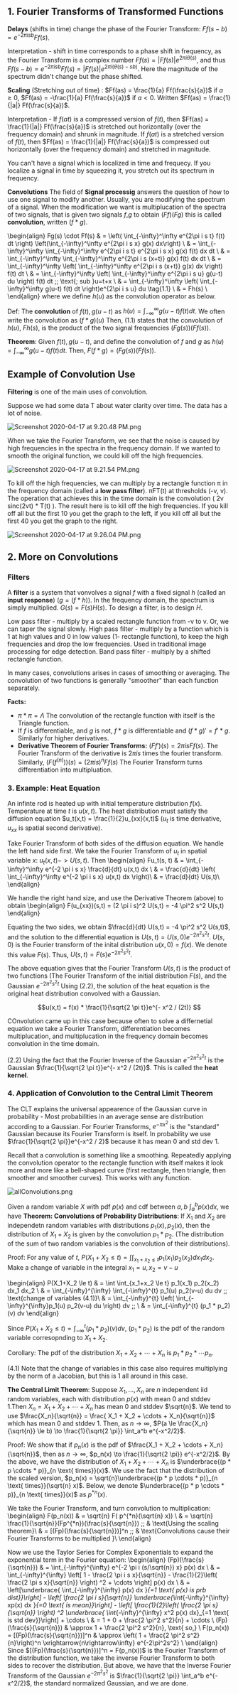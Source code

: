 ## 1. Fourier Transforms of Transformed Functions
**Delays** (shifts in time) change the phase of the Fourier Transform: $Ff(s-b) = e^{-2 \pi i s b}Ff(s)$. 

Interpretation - shift in time corresponds to a phase shift in frequency, as the Fourier Transform is a complex number $Ff(s) = |Ff(s)|e^{2 \pi i \theta(s)}$, and thus $Ff(s-b) = e^{-2 \pi i s b}Ff(s) = |Ff(s)|e^{2 \pi i (\theta(s)-sb)}$. Here the magnitude of the spectrum didn't change but the phase shifted.

**Scaling** (Stretching out of time) :  $Ff(as) = \frac{1}{a} Ff(\frac{s}{a})$ if $a \ge 0$, $Ff(as) = -\frac{1}{a} Ff(\frac{s}{a})$ if $a < 0$. Written $Ff(as) = \frac{1}{|a|} Ff(\frac{s}{a})$.

Interpretation - If $f(at)$ is a compressed version of $f(t)$, then $Ff(as) = \frac{1}{|a|} Ff(\frac{s}{a})$ is stretched out horizontally (over the frequency domain) and shrunk in magnitude. If $f(at)$ is a stretched version of $f(t)$, then $Ff(as) = \frac{1}{|a|} Ff(\frac{s}{a})$ is compressed out horizontally (over the frequency domain) and stretched in magnitude.

You can't have a signal which is localized in time and frequecy. If you localize a signal in time by squeezing it, you stretch out its spectrum in frequency.

**Convolutions**
The field of **Signal processig** answers the question of how to use one signal to modify another. Usually, you are modifying the spectrum of a signal. 
When the modification we want is multiplucation of the spectra of two signals, that is given two signals $f$,$g$ to obtain $(Ff)(Fg)$ this is called **convolution**, written $(f * g)$.

\begin{align}
Fg(s) \cdot Ff(s) & = \left( \int_{-\infty}^\infty e^{2\pi i s t} f(t) dt \right) \left(\int_{-\infty}^\infty e^{2\pi i s x} g(x) dx\right) \\
& = \int_{-\infty}^\infty  \int_{-\infty}^\infty e^{2\pi i s t} e^{2\pi i s x} g(x) f(t) dx dt \\
& = \int_{-\infty}^\infty  \int_{-\infty}^\infty e^{2\pi i s (x+t)} g(x) f(t) dx dt \\
& = \int_{-\infty}^\infty  \left( \int_{-\infty}^\infty e^{2\pi i s (x+t)} g(x) dx \right)  f(t) dt \\
& = \int_{-\infty}^\infty  \left( \int_{-\infty}^\infty e^{2\pi i s u} g(u-t) du \right)  f(t) dt \;\; \text{; sub }u=t+x \\
& = \int_{-\infty}^\infty  \left( \int_{-\infty}^\infty g(u-t) f(t) dt  \right)e^{2\pi i s u} du  \tag{1.1} \\
& = Fh(s) \\
\end{align}
where we define $h(u)$ as the convolution operator as below.

Def: The **convolution** of $f(t), g(u-t)$ as $h(u) = \int_{-\infty}^\infty g(u-t) f(t) dt$. We often write the convolution as $(f * g)(u)$
Then, (1.1) states that the convolution of $h(u)$, $Fh(s)$, is the product of the two signal frequencies $(Fg(s))(Ff(s))$.

**Theorem**: Given $f(t), g(u-t)$, and define the convolution of $f$ and $g$ as $h(u) = \int_{-\infty}^\infty g(u-t) f(t) dt$. Then, $F(f * g) = (Fg(s))(Ff(s))$.

## Example of Convolution Use

**Filtering** is one of the main uses of convolution.

Suppose we had some data T about water clarity over time. The data has a lot of noise.

![Screenshot 2020-04-17 at 9.20.48 PM.png](resources/7AE4D2A30F54172F72147D077A66F02B.png)

When we take the Fourier Transform, we see that the noise is caused by high frequencies in the spectra in the frequency domain. If we wanted to smooth the original function, we could kill off the high frequencies. 

![Screenshot 2020-04-17 at 9.21.54 PM.png](resources/1F833D6A651561DCFAF04EC314B235E4.png)

To kill off the high frequencies, we can multiply by a rectangle function π in the frequency domain (called a **low pass filter**). πFT(t) at thresholds (-v, v). The operation that achieves this in the time domain is the convolution ( 2v sinc(2vt) \* T(t) ). The result here is to kill off the high frequencies. If you kill off all but the first 10 you get the graph to the left, if you kill off all but the first 40 you get the graph to the right.

![Screenshot 2020-04-17 at 9.26.04 PM.png](resources/3A57B89D94158C2FAE7198ACAB7E8EAC.png)

## 2. More on Convolutions
### Filters 
A **filter** is a system that vonvolves a signal $f$ with a fixed signal $h$ (called an **input response**) ($g = (f * h)$). In the frequency domain, the spectrum is simply multiplied. $G(s) = F(s)H(s)$. To design a filter, is to design $H$.

Low pass filter - multiply by a scaled rectangle function from -v to v. Or, we can taper the signal slowly.
High pass filter - multiply by a function which is 1 at high values and 0 in low values (1- rectangle function), to keep the high frequencies and drop the low frequencies. Used in traditional image processing for edge detection. 
Band pass filter - multiply by a shifted rectangle function.

In many cases, convolutions arises in cases of smoothing or averaging. The convolution of two functions is generally "smoother" than each function separately. 

**Facts:**
  - $\pi * \pi = \Lambda$ The convolution of the rectangle function with itself is the Triangle function.
  - If $f$ is differentiable, and $g$ is not, $f * g$ is differentiable and $(f * g)' = f'*g$. Similarly for higher derivatives.
  - **Derivative Theorem of Fourier Transforms:** $(Ff')(s) = 2 \pi i s Ff(s)$. The Fourier Transform of the derivative is $2 \pi i s$ times the fourier transform. Similarly, $(F(f^{(n)}))(s) = (2 \pi i s)^n Ff(s)$ The Fourier Transform turns differentiation into multipluation. 
  

### 3. Example: Heat Equation
An infinte rod is heated up with initial temperature distribution $f(x)$. Temperature at time $t$ is $u(x,t)$. The heat distribution must satisfy the diffusion equation $u_t(x,t) = \frac{1}{2}u_{xx}(x,t)$ ($u_t$ is time derivative, $u_{xx}$ is spatial second derivative).

Take Fourier Transform of both sides of the diffusion equation. We handle the left hand side first. We take the Fourier Transform of $u_t$ in spatial variable $x$: $u_t(x,t) -> U(s,t)$. Then
\begin{align}
Fu_t(s, t) & = \int_{-\infty}^\infty e^{-2 \pi i s x} \frac{d}{dt} u(x,t) dx \\
            & = \frac{d}{dt} \left( \int_{-\infty}^\infty e^{-2 \pi i s x} u(x,t) dx \right)\\
           & = \frac{d}{dt} U(s,t)\\
\end{align}

We handle the right hand size, and use the Derivative Theorem (above) to obtain
\begin{align}
F(u_{xx})(s,t) = (2 \pi i s)^2 U(s,t) = -4 \pi^2 s^2 U(s,t)
\end{align}

Equating the two sides, we obtain $\frac{d}{dt} U(s,t) = -4 \pi^2 s^2 U(s,t)$, and the solution to the differential equation is $U(s,t) = U(s,0) e^{-2 \pi^2 s^2 t}$. $U(s,0)$ is the Fourier transform of the inital distribution $u(x,0) = f(x)$. We denote this value $F(s)$. Thus, $U(s,t) = F(s) e^{-2 \pi^2 s^2 t}$.

The above equation gives that the Fourier Transform $U(s,t)$ is the product of two functions (The Fourier Transform of the initial distribution $F(s)$, and the Gaussian $e^{-2 \pi^2 s^2 t}$ Using (2.2), the solution of the heat equation is the original heat distribution convolved with a Gaussian.

$$u(x,t) = f(x) * \frac{1}{\sqrt{2 \pi t}}e^{- x^2 / (2t)} $$

COnvolution came up in this case because often to solve a differnetial equation we take a Fourier Transform, differentiation becomes multiplucation, and multiplucation in the frequency domain becomes convolution in the time domain.

(2.2) Using the fact that the Fourier Inverse of the Gaussian $e^{-2 \pi^2 s^2 t}$ is the Gaussian $\frac{1}{\sqrt{2 \pi t}}e^{- x^2 / (2t)}$. This is called the **heat kernel**.

### 4. Application of Convolution to the Central Limit Theorem
The CLT explains the universal appearence of the Gaussian curve in probability - Most probabilities in an average sense are distribution according to a Gaussian. For Fourier Transforms, $e^{- \pi x^2}$ is the "standard" Gaussian because its Fourier Transform is itself. In probability we use $\frac{1}{\sqrt{2 \pi}}e^{-x^2 / 2}$ because it has mean 0 and std dev 1.

Recall that a convolution is something like a smoothing. Repeatedly applying the convolution operator to the rectangle function with itself makes it look more and more like a bell-shaped curve (first rectangle, then triangle, then smoother and smoother curves). This works with any function.

![allConvolutions.png](resources/A5B5270B6943ED0E40FE05D02CFC731A.png)



Given a random variable $X$ with pdf $p(x)$ and cdf between $a,b$ $\int_a^b p(x) dx$, we have
**Theorem: Convolutions of Probability Distributions**: If $X_1$ and $X_2$ are independetn random variables with distributions $p_1(x), p_2(x)$, then the distribution of $X_1 + X_2$ is given by the convolution $p_1 * p_2$. (The distribution of the sum of two random variables is the convolution of their distributions).

Proof: For any value of $t$, $P(X_1+X_2 \le t) = \int \int_{x_1+x_2 \le t} p_1(x_1) p_2(x_2) dx_1 dx_2$. Make a change of variable in the integral  $x_1 = u, x_2 = v-u$

\begin{align}
P(X_1+X_2 \le t) & = \int \int_{x_1+x_2 \le t} p_1(x_1) p_2(x_2) dx_1 dx_2 \\
                  & = \int_{-\infty}^{\infty} \int_{-\infty}^{t} p_1(u) p_2(v-u) du dv \;\; \text{change of variables (4.1)}\\
                  & =  \int_{-\infty}^{t} \left( \int_{-\infty}^{\infty}p_1(u) p_2(v-u) du \right) dv \;\; \\
                 & =  \int_{-\infty}^{t} (p_1 * p_2)(v) dv
\end{align}

Since $P(X_1+X_2 \le t) = \int_{-\infty}^{t} (p_1 * p_2)(v) dv$, $(p_1 * p_2)$ is the pdf of the random variable corresopnding to $X_1+X_2$. 

Corollary: The pdf of the distribution $X_1 + X_2 + \cdots + X_n$ is $p_1 * p_2 * \cdots p_n$. 

(4.1) Note that the change of variables in this case also requires multiplying by the norm of a Jacobian, but this is 1 all around in this case.

**The Central Limit Theorem**: Suppose $X_1, ..., X_n$ are $n$ independent iid random variables, each with distribution $p(x)$ with mean 0 and stddev 1.Then $X_n = X_1 + X_2 + \cdots + X_n$ has mean 0 and stddev $\sqrt{n}$. We tend to use $\frac{X_n}{\sqrt{n}} = \frac{ X_1 + X_2 + \cdots + X_n}{\sqrt{n}}$ which has mean 0 and stddev 1. 
Then, as $n \to \infty$, $P(a \le \frac{X_n}{\sqrt{n}} \le b) \to \frac{1}{\sqrt{2 \pi}} \int_a^b e^{-x^2/2}$.

Proof: We show that if $p_n(x)$ is the pdf of $\frac{X_1 + X_2 + \cdots + X_n}{\sqrt{n}}$, then as $n \to \infty$, $p_n(x) \to \frac{1}{\sqrt{2 \pi}} e^{-x^2/2}$.
By the above, we have the distribution of $X_1 + X_2 + \cdots + X_n$ is $\underbrace{(p * p \cdots * p)}_{n \text{ times}}(x)$. We use the fact that the distribution of the scaled version, $p_n(x) = \sqrt{n}\underbrace{(p * p \cdots * p)}_{n \text{ times}}(\sqrt{n} x)$. Below, we denote $\underbrace{(p * p \cdots * p)}_{n \text{ times}}(x)$ as $p^{*n}(x)$.

We take the Fourier Transform, and turn convolution to multiplication:
\begin{align}
F(p_n(x)) & = \sqrt{n} F( p^{*n}(\sqrt{n} x)) \\
          & = \sqrt{n} \frac{1}{\sqrt{n}}(Fp^{*n})(\frac{s}{\sqrt{n}}) \;\; & \text{Using the scaling theorem}\\
          & = [(Fp)(\frac{s}{\sqrt{n}})]^n \;\; & \text{Convolutions cause their Fourier Transforms to be multiplied }\\
\end{align}

Now we use the Taylor Series for Complex Exponentials to expand the exponential term in the Fourier equation:
\begin{align}
(Fp)(\frac{s}{\sqrt{n}}) & = \int_{-\infty}^{\infty} e^{-2 \pi i (s/\sqrt{n}) x} p(x) dx \\
                        & = \int_{-\infty}^{\infty} \left[ 1 - \frac{2 \pi i s x}{\sqrt{n}} - \frac{1}{2}\left( \frac{2 \pi s x}{\sqrt{n}} \right) ^2 + \cdots \right]  p(x) dx \\
                        & = \left[\underbrace{ \int_{-\infty}^{\infty} p(x) dx }_{=1 \text{ p(x) is prb dist}}\right]
                        - \left[  \frac{2 \pi i s}{\sqrt{n}} \underbrace{\int_{-\infty}^{\infty} xp(x) dx }_{=0 \text{ is mean}}\right]
                        -  \left[  \frac{1}{2}\left( \frac{2 \pi s}{\sqrt{n}} \right) ^2  \underbrace{ \int_{-\infty}^{\infty} x^2  p(x) dx}_{=1 \text{ is std dev}}\right]
                        + \cdots \\
                        & = 1 + 0 + \frac{2 \pi^2 s^2}{n}  + \cdots \\
(Fp)(\frac{s}{\sqrt{n}}) & \approx  1 + \frac{2 \pi^2 s^2}{n}, \text{ so,} \\
F(p_n(x)) = [(Fp)(\frac{s}{\sqrt{n}})]^n & \approx \left( 1 + \frac{2 \pi^2 s^2}{n}\right)^n \xrightarrow{n\rightarrow\infty} e^{-2\pi^2s^2} \\
\end{align}
Since $[(Fp)(\frac{s}{\sqrt{n}})]^n = F(p_n(x))$ is the Fourier Transform of the distribution function, we take the inverse Fourier Transform to both sides to recover the distribution. But above, we have that the Inverse Fourier Transform of the Gaussian $e^{-2\pi^2s^2}$ is $\frac{1}{\sqrt{2 \pi}} \int_a^b e^{-x^2/2}$, the standard normalized Gaussian, and we are done.



